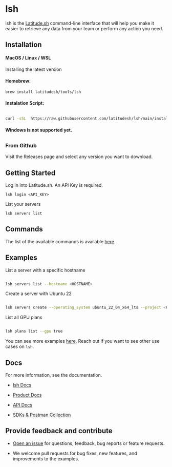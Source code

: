 
# lsh

  

lsh is the [Latitude.sh](http://latitude.sh/) command-line interface that will help you make it easier to retrieve any data from your team or perform any action you need.

  

## [](https://dash.readme.com/project/control/v2023-06-01/docs/overview)Installation

  

#### MacOS / Linux / WSL

Installing the latest version

#### Homebrew:


```
brew install latitudesh/tools/lsh
```

#### Instalation Script:

```bash

curl -sSL  https://raw.githubusercontent.com/latitudesh/lsh/main/install.sh | bash

```


#### Windows is not supported yet.

##

### From Github

  

Visit the Releases page and select any version you want to download.

  
  

## [](https://docs.latitude.sh/docs/getting-started)Getting Started

  

Log in into Latitude.sh. An API Key is required.

  

`lsh login <API_KEY>`

  

List your servers

  

`lsh servers list`

  

## [](https://docs.latitude.sh/docs/commands) Commands

  

The list of the available commands is available [here](https://docs.latitude.sh/docs/commands).

  
  

## [](https://docs.latitude.sh/docs/examples-1) Examples

  

List a server with a specific hostname

```bash

lsh servers list --hostname <HOSTNAME>

```

Create a server with Ubuntu 22 

```bash

lsh servers create --operating_system ubuntu_22_04_x64_lts --project <PROJECT_ID_OR_SLUG> --site <LOCATION> --hostname <HOSTNAME> --plan <PLAN>

```
  
List all GPU plans

```bash

lsh plans list --gpu true

```

You can see more examples [here](https://docs.latitude.sh/docs/examples-1). Reach out if you want to see other use cases on `lsh`.
  

## Docs

  

For more information, see the documentation.

- [lsh Docs](https://docs.latitude.sh/docs/cli)

- [Product Docs](https://docs.latitude.sh/docs)

- [API Docs](https://docs.latitude.sh/reference)

- [SDKs & Postman Collection](https://docs.latitude.sh/reference/client-libraries)

  

## Provide feedback and contribute

  

- [Open an issue](https://github.com/latitudesh/lsh/issues?q=is%3Aissue+is%3Aopen+sort%3Aupdated-desc) for questions, feedback, bug reports or feature requests.

- We welcome pull requests for bug fixes, new features, and improvements to the examples.
